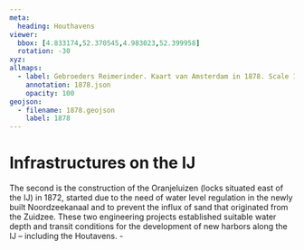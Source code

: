 ```yaml
---
meta: 
  heading: Houthavens 
viewer: 
  bbox: [4.833174,52.370545,4.983023,52.399958] 
  rotation: -30 
xyz: 
allmaps: 
  - label: Gebroeders Reimerinder. Kaart van Amsterdam in 1878. Scale 1:20000. Stadsarchief Amsterdam. 
    annotation: 1878.json 
    opacity: 100 
geojson: 
  - filename: 1878.geojson 
    label: 1878 
--- 
```

# Infrastructures on the IJ 
The second is the construction of the Oranjeluizen (locks situated east of the IJ) in 1872, started due to the need of water level regulation in the newly built Noordzeekanaal and to prevent the influx of sand that originated from the Zuidzee. These two engineering projects established suitable water depth and transit conditions for the development of new harbors along the IJ – including the Houtavens. -  
